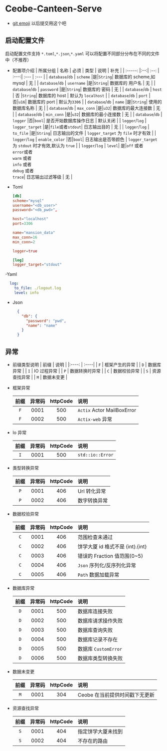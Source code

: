 # Ceobe-Canteen-Serve

- [git emoji](https://gitmoji.dev/) 以后提交用这个吧

## 启动配置文件

启动配置文件支持 `*.toml`,`*.json`,`*.yaml` 可以将配置不同部分分布在不同的文件中（不推荐）

- 配置项介绍
  | 所属分组 | 名称 | 必须 | 类型 | 说明 | 补充 |
  | :-----: |:--:| :--: | :---:| :--- | :--- |
  | `database`/`db` | `scheme` |是|`String`| 数据库的 scheme,如 mysql | 无 |
  | `database`/`db` | `username` |是|`String`| 数据库的 用户名 | 无 |
  | `database`/`db` | `password` |是|`String`| 数据库的 密码 | 无 |
  | `database`/`db` | `host` | 否 |`String`| 数据库的 host | 默认为 `localhost` |
  | `database`/`db` | `port` |否|`u16`| 数据库的 port | 默认为`3306` |
  | `database`/`db` | `name` |是|`String`| 使用的数据库名称 | 无 |
  | `database`/`db` | `max_conn` |是|`u32`| 数据库的最大连接数 | 无 |
  | `database`/`db` | `min_conn` |是|`u32`| 数据库的最小连接数 | 无 |
  | `database`/`db` | `logger` |否|`bool`| 是否开始数据库操作日志 | 默认关闭 |
  | `logger`/`log` | `logger_target` |是|`file`或者`stdout`| 日志输出目的 | 无 |
  | `logger`/`log` | `to_file` |是|`String`| 日志输出的文件 | `logger_target` 为 `file` 时才有效 |
    | `logger`/`log` | `enable_color` |否|`bool`| 日志输出是否带颜色 | `logger_target` 为 `stdout` 时才有效,默认为 `true` |
  | `logger`/`log` | `level`|  是|`off` 或者</br>`error`或者</br>`warm` 或者</br>`info` 或者</br>`debug` 或者</br>`trace`| 日志输出过滤等级 | 无 |

- Toml

  ```toml
  [db]
  scheme="mysql"
  username="<db_user>"
  password="<db_pwd>",

  host="localhost"
  port=3306

  name="mansion_data"
  max_conn=16
  min_conn=2

  logger=true

  [log]
  logger_target="stdout"
  ```

-Yaml

  ```yaml
    log:
      to_file: ./logout.log
      level: info
  ```

- Json

  ```json
    {
      "db": {
        "password": "pwd",
        "name": "name"
      }
    }
  ```

## 异常

- 前缀类型说明
  | 前缀 | 说明 |
  |:----: | :----|
  | `F` | 框架产生的异常 |
  | `D` | 数据库异常 |
  | `I` | IO 过程异常 |
  | `P` | 数据转换时异常 |
  | `C` | 数据校验异常 |
  | `S` | 资源查找异常 |
  | `M` | 数据未变更 |

- 框架异常

  | 前缀 | 异常码 | httpCode | 说明                       |
  | :--: | :----: | :------: | :------------------------- |
  | `F`  |  0001  |   500    | `Actix` Actor MailBoxError |
  | `F`  |  0002  |   500    | `Actix-web` 异常           |

- Io 异常

  | 前缀 | 异常码 | httpCode | 说明             |
  | :--: | :----: | :------: | :--------------- |
  | `I`  |  0001  |   500    | `std::io::Error` |

- 类型转换异常

  | 前缀 | 异常码 | httpCode | 说明         |
  | :--: | :----: | :------: | :----------- |
  | `P`  |  0001  |   406    | Url 转化异常 |
  | `P`  |  0002  |   406    | 数字转换异常 |

- 数据校验异常

  | 前缀 | 异常码 | httpCode | 说明                             |
  | :--: | :----: | :------: | :------------------------------- |
  | `C`  |  0001  |   406    | 范围检查未通过                   |
  | `C`  |  0002  |   406    | 饼学大厦 id 格式不是 {int}.{int} |
  | `C`  |  0003  |   406    | 错误的 Fraction 值范围(0~5)      |
  | `C`  |  0004  |   406    | `Json` 序列化/反序列化异常       |
  | `C`  |  0005  |   406    | `Path` 数据加载异常              |

- 数据库异常

  | 前缀 | 异常码 | httpCode | 说明                 |
  | :--: | :----: | :------: | :------------------- |
  | `D`  |  0001  |   500    | 数据库连接失败       |
  | `D`  |  0002  |   500    | 数据库请求操作失败   |
  | `D`  |  0003  |   500    | 数据库查询失败       |
  | `D`  |  0004  |   500    | 数据库记录不存在     |
  | `D`  |  0005  |   500    | 数据库 `CustomError` |
  | `D`  |  0006  |   500    | 数据库类型转换失败   |

- 数据未变更

  | 前缀 | 异常码 | httpCode | 说明                           |
  | :--: | :----: | :------: | :----------------------------- |
  | `M`  |  0001  |   304    | Ceobe 在当前提供时间戳下无更新 |

- 资源查找异常

  | 前缀 | 异常码 | httpCode | 说明               |
  | :--: | :----: | :------: | :----------------- |
  | `S`  |  0001  |   404    | 指定饼学大厦未找到 |
  | `S`  |  0002  |   404    | 不存在的路由       |
